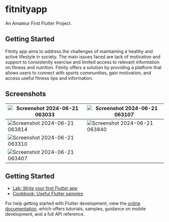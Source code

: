 # fitnityapp

An Amateur First Flutter Project.

## Getting Started

Fitnity app aims to address the challenges of maintaining a healthy and active lifestyle in society. The main issues faced are lack of motivation and support to consistently exercise and limited access to relevant information on fitness and nutrition. Fitnity offers a solution by providing a platform that allows users to connect with sports communities, gain motivation, and access useful fitness tips and information.

## Screenshots
|![Screenshot 2024-06-21 063033](https://github.com/GedeSuyoga/Flutter_Fitnity/assets/173435463/76be0694-8f3b-453e-9a1f-c986434443c8)|![Screenshot 2024-06-21 063107](https://github.com/GedeSuyoga/Flutter_Fitnity/assets/173435463/5e1dcd35-efd6-45e3-9464-57be056f1abf)|
|---|---|
|![Screenshot 2024-06-21 063814](https://github.com/GedeSuyoga/Flutter_Fitnity/assets/173435463/847cdea9-6bf0-4c4e-9ae0-d73faf4daf4d)|![Screenshot 2024-06-21 063840](https://github.com/GedeSuyoga/Flutter_Fitnity/assets/173435463/eeae6559-989a-466a-b87d-00ce4844ee94)|
|![Screenshot 2024-06-21 063310](https://github.com/GedeSuyoga/Flutter_Fitnity/assets/173435463/a941b442-7d3c-4bfc-8024-9749a1483507)
|![Screenshot 2024-06-21 063407](https://github.com/GedeSuyoga/Flutter_Fitnity/assets/173435463/7b7062bc-0459-4e59-b47c-eb6ba8dbcad1)|




## Getting Started
- [Lab: Write your first Flutter app](https://docs.flutter.dev/get-started/codelab)
- [Cookbook: Useful Flutter samples](https://docs.flutter.dev/cookbook)

For help getting started with Flutter development, view the
[online documentation](https://docs.flutter.dev/), which offers tutorials,
samples, guidance on mobile development, and a full API reference.
